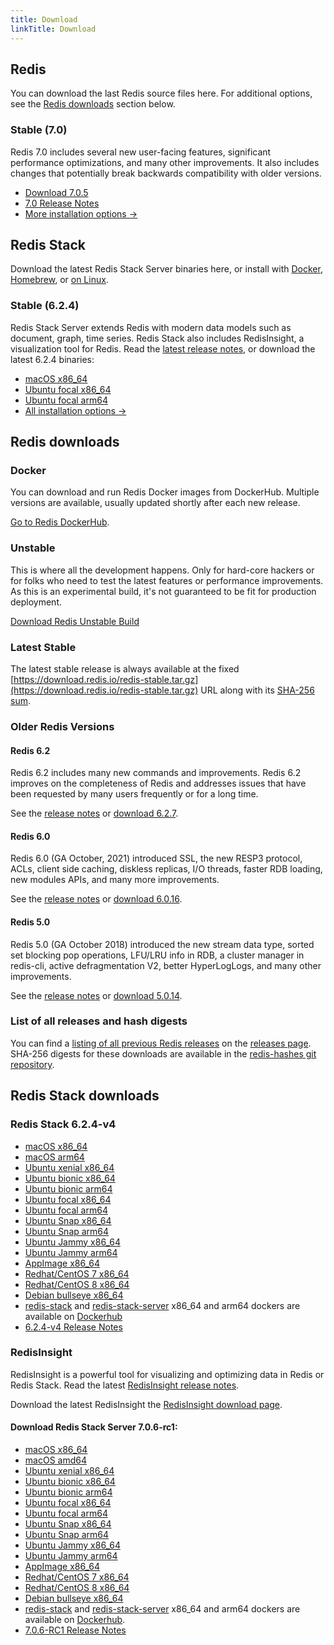 ```yaml
---
title: Download
linkTitle: Download
---
```

<div class="download-cards">
<div id="download-redis">

## Redis

You can download the last Redis source files here. For additional options, see the [Redis downloads](#redis-downloads) section below.

### Stable (7.0)

Redis 7.0 includes several new user-facing features, significant performance optimizations, and many other improvements. It also includes changes that potentially break backwards compatibility with older versions.

* [Download 7.0.5](https://github.com/redis/redis/archive/7.0.5.tar.gz)
* [7.0 Release Notes](https://raw.githubusercontent.com/redis/redis/7.0/00-RELEASENOTES)
* [More installation options ->](#redis-downloads)

</div>

<div id="download-redis-stack">

## Redis Stack

Download the latest Redis Stack Server binaries here, or install with [Docker](/docs/stack/get-started/install/docker), [Homebrew](/docs/stack/get-started/install/mac-os), or [on Linux](/docs/stack/get-started/install/linux).

### Stable (6.2.4)

Redis Stack Server extends Redis with modern data models such as document, graph, time series. Redis Stack also includes RedisInsight, a visualization tool for Redis. Read the [latest release notes](https://github.com/redis-stack/redis-stack/releases/tag/v6.2.4-v1), or download the latest 6.2.4 binaries:

* [macOS x86_64](https://packages.redis.io/redis-stack/redis-stack-server-6.2.4-v4.catalina.x86_64.zip)
* [Ubuntu focal x86_64](https://packages.redis.io/redis-stack/redis-stack-server-6.2.4-v4.focal.x86_64.tar.gz)
* [Ubuntu focal arm64](https://packages.redis.io/redis-stack/redis-stack-server-6.2.4-v4.focal.arm64.tar.gz)
* [All installation options ->](#redis-stack-downloads)
</div>
</div>

<div id="download-details">

## Redis downloads

### Docker

You can download and run Redis Docker images from DockerHub. Multiple versions are available, usually updated shortly after each new release.

[Go to Redis DockerHub](https://hub.docker.com/_/redis).

### Unstable

This is where all the development happens. Only for hard-core hackers or for folks who need to test the latest features or performance improvements. As this is an experimental build, it's not guaranteed to be fit for production deployment.

[Download Redis Unstable Build](https://github.com/redis/redis/archive/unstable.tar.gz)

### Latest Stable

The latest stable release is always available at the fixed [https://download.redis.io/redis-stable.tar.gz](https://download.redis.io/redis-stable.tar.gz) URL along with its [SHA-256 sum](https://download.redis.io/redis-stable.tar.gz.SHA256SUM).

### Older Redis Versions

#### Redis 6.2

Redis 6.2 includes many new commands and improvements. Redis 6.2 improves on the completeness of Redis and addresses issues that have been requested by many users frequently or for a long time.

See the [release notes](https://raw.githubusercontent.com/redis/redis/6.2/00-RELEASENOTES) or [download 6.2.7](https://download.redis.io/releases/redis-6.2.7.tar.gz).

#### Redis 6.0

Redis 6.0 (GA October, 2021) introduced SSL, the new RESP3 protocol, ACLs, client side caching, diskless replicas, I/O threads, faster RDB loading, new modules APIs, and many more improvements.

See the [release notes](https://raw.githubusercontent.com/redis/redis/6.0/00-RELEASENOTES) or [download 6.0.16](https://download.redis.io/releases/redis-6.0.16.tar.gz).

#### Redis 5.0

Redis 5.0 (GA October 2018) introduced the new stream data type, sorted set blocking pop operations, LFU/LRU info in RDB, a cluster manager in redis-cli, active defragmentation V2, better HyperLogLogs, and many other improvements.

See the [release notes](https://raw.githubusercontent.com/redis/redis/5.0/00-RELEASENOTES) or [download 5.0.14](https://download.redis.io/releases/redis-5.0.14.tar.gz).

### List of all releases and hash digests

You can find a [listing of all previous Redis releases](https://download.redis.io/releases/) on the [releases page](https://download.redis.io/releases/). SHA-256 digests for these downloads are available in the [redis-hashes git repository](https://github.com/redis/redis-hashes/).

## Redis Stack downloads

### Redis Stack 6.2.4-v4

* [macOS x86_64](https://packages.redis.io/redis-stack/redis-stack-server-6.2.4-v4.catalina.x86_64.zip)
* [macOS arm64](https://packages.redis.io/redis-stack/redis-stack-server-6.2.4-v4.monterey.arm64.zip)
* [Ubuntu xenial x86_64](https://packages.redis.io/redis-stack/redis-stack-server-6.2.4-v4.xenial.x86_64.tar.gz)
* [Ubuntu bionic x86_64](https://packages.redis.io/redis-stack/redis-stack-server-6.2.4-v4.bionic.x86_64.tar.gz)
* [Ubuntu bionic arm64](https://packages.redis.io/redis-stack/redis-stack-server-6.2.4-v4.bionic.arm64.tar.gz)
* [Ubuntu focal x86_64](https://packages.redis.io/redis-stack/redis-stack-server-6.2.4-v4.focal.x86_64.tar.gz)
* [Ubuntu focal arm64](https://packages.redis.io/redis-stack/redis-stack-server-6.2.4-v4.focal.arm64.tar.gz)
* [Ubuntu Snap x86_64](https://packages.redis.io/redis-stack/redis-stack-server-6.2.4-v4.x86_64.snap)
* [Ubuntu Snap arm64](https://packages.redis.io/redis-stack/redis-stack-server-6.2.4-v4.arm64.snap)
* [Ubuntu Jammy x86_64](https://packages.redis.io/redis-stack/redis-stack-server-6.2.4-v4.jammy.x86_64.tar.gz)
* [Ubuntu Jammy arm64](https://packages.redis.io/redis-stack/redis-stack-server-6.2.4-v4.jammy.arm64.tar.gz) 
* [AppImage x86_64](https://packages.redis.io/redis-stack/redis-stack-server-6.2.4-v4-x86_64.AppImage)
* [Redhat/CentOS 7 x86_64](https://packages.redis.io/redis-stack/redis-stack-server-6.2.4-v4.rhel7.x86_64.tar.gz)
* [Redhat/CentOS 8 x86_64](https://packages.redis.io/redis-stack/redis-stack-server-6.2.4-v4.rhel8.x86_64.tar.gz)
* [Debian bullseye x86_64](https://packages.redis.io/redis-stack/redis-stack-server-6.2.4-v4.bullseye.x86_64.tar.gz)
* [redis-stack](https://hub.docker.com/r/redis/redis-stack) and [redis-stack-server](https://hub.docker.com/r/redis/redis-stack-server) x86_64 and arm64 dockers are available on [Dockerhub](https://hub.docker.com/u/redis)
* [6.2.4-v4 Release Notes](https://github.com/redis-stack/redis-stack/releases/tag/v6.2.4-v4)

### RedisInsight

RedisInsight is a powerful tool for visualizing and optimizing data in Redis or Redis Stack. Read the latest [RedisInsight release notes](https://github.com/RedisInsight/RedisInsight/releases).

Download the latest RedisInsight the [RedisInsight download page](https://redis.com/redis-enterprise/redis-insight/).

#### Download Redis Stack Server 7.0.6-rc1:

* [macOS x86_64](https://packages.redis.io/redis-stack/redis-stack-server-7.0.6-RC1.catalina.x86_64.zip)
* [macOS amd64](https://packages.redis.io/redis-stack/redis-stack-server-7.0.6-RC1.monterey.arm64.zip)
* [Ubuntu xenial x86_64](https://packages.redis.io/redis-stack/redis-stack-server-7.0.6-RC1.xenial.x86_64.tar.gz)
* [Ubuntu bionic x86_64](https://packages.redis.io/redis-stack/redis-stack-server-7.0.6-RC1.bionic.x86_64.tar.gz)
* [Ubuntu bionic arm64](https://packages.redis.io/redis-stack/redis-stack-server-7.0.6-RC1.bionic.arm64.tar.gz)
* [Ubuntu focal x86_64](https://packages.redis.io/redis-stack/redis-stack-server-7.0.6-RC1.focal.x86_64.tar.gz)
* [Ubuntu focal arm64](https://packages.redis.io/redis-stack/redis-stack-server-7.0.6-RC1.focal.arm64.tar.gz)
* [Ubuntu Snap x86_64](https://packages.redis.io/redis-stack/redis-stack-server-7.0.6-RC1.x86_64.snap)
* [Ubuntu Snap arm64](https://packages.redis.io/redis-stack/redis-stack-server-7.0.6-RC1.arm64.snap)
* [Ubuntu Jammy x86_64](https://packages.redis.io/redis-stack/redis-stack-server-7.0.6-RC1.jammy.x86_64.zip)
* [Ubuntu Jammy arm64](https://packages.redis.io/redis-stack/redis-stack-server-7.0.6-RC1.jammy.arm64.zip)
* [AppImage x86_64](https://packages.redis.io/redis-stack/redis-stack-server-7.0.6-RC1-x86_64.AppImage)
* [Redhat/CentOS 7 x86_64](https://packages.redis.io/redis-stack/redis-stack-server-7.0.6-RC1.rhel7.x86_64.tar.gz)
* [Redhat/CentOS 8 x86_64](https://packages.redis.io/redis-stack/redis-stack-server-7.0.6-RC1.rhel8.x86_64.tar.gz)
* [Debian bullseye x86_64](https://packages.redis.io/redis-stack/redis-stack-server-7.0.6-RC1.bullseye.x86_64.tar.gz)
* [redis-stack](https://hub.docker.com/r/redis/redis-stack) and [redis-stack-server](https://hub.docker.com/r/redis/redis-stack-server) x86_64 and arm64 dockers are available on [Dockerhub](https://hub.docker.com/u/redis).
* [7.0.6-RC1 Release Notes](https://github.com/redis-stack/redis-stack/releases/tag/v7.0.6-RC1)
</div>
